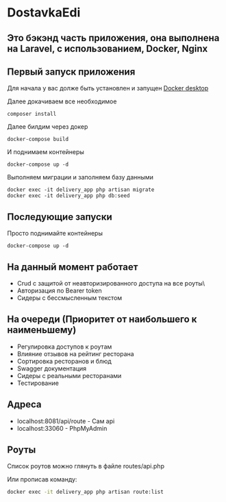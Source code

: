 # DostavkaEdi
## Это бэкэнд часть приложения, она выполнена на Laravel, с использованием, Docker, Nginx

## Первый запуск приложения
Для начала у вас долже быть установлен и запущен [Docker desktop](https://www.docker.com/products/docker-desktop/ "Официальный сайт")

Далее докачиваем все необходимое 

````
composer install 
````

Далее билдим через докер

````
docker-compose build
````
И поднимаем контейнеры

```` 
docker-compose up -d 
````

Выполняем миграции и заполняем базу данными

````
docker exec -it delivery_app php artisan migrate
docker exec -it delivery_app php db:seed
````

## Последующие запуски

Просто поднимайте контейнеры

````
docker-compose up -d 
````

## На данный момент работает

- Crud с защитой от неавторизированного доступа на все роуты\
- Авторизация по Bearer token
- Сидеры с бессмысленным текстом

## На очереди (Приоритет от наибольшего к наименьшему)

- Регулировка доступов к роутам
- Влияние отзывов на рейтинг ресторана
- Сортировка ресторанов и блюд
- Swagger документация
- Сидеры с реальными ресторанами
- Тестирование


## Адреса

- localhost:8081/api/route - Сам api
- localhost:33060 - PhpMyAdmin

## Роуты

Список роутов можно глянуть в файле routes/api.php

Или прописав команду:
```cmd
docker exec -it delivery_app php artisan route:list 
```
